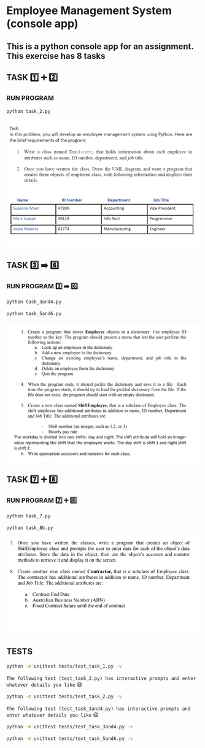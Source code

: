 # Employee Management System (console app)

## This is a python console app for an assignment. This exercise has 8 tasks

## TASK 1️⃣ ➕ :two: 

### RUN PROGRAM

```bash
python task_2.py
```

![task 1 and 2 (instructions)](/screenshots/ems-assignment-task1and2-instructions.png)
![task 1 and 2 (sample employee objects)](/screenshots/ems-assignment-task1and2-sample-employees.png)

## TASK :three: :arrow_right: :six:

### RUN PROGRAM :three: :arrow_right: :six:

```bash
python task_3and4.py
```

```bash
python task_5and6.py
```

![task 3 to 6](/screenshots/ems-assignment-task3to6.png)

## TASK :seven: ➕ :eight:

### RUN PROGRAM :seven: ➕ :eight:

```bash
python task_7.py
```

```bash
python task_8b.py
```

![task 7 and 8](/screenshots/ems-assignment-task7to8.png)

## TESTS

```bash
python -m unittest tests/test_task_1.py -v
```

`The following test (test_task_2.py) has interactive prompts and enter whatever details you like` :smile:

```bash
python -m unittest tests/test_task_2.py -v
```

`The following test (test_task_3and4.py) has interactive prompts and enter whatever details you like` :smile:

```bash
python -m unittest tests/test_task_3and4.py -v
```

```bash
python -m unittest tests/test_task_5and6.py -v
